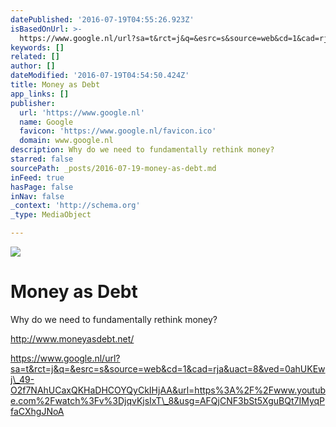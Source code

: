 ```yaml
---
datePublished: '2016-07-19T04:55:26.923Z'
isBasedOnUrl: >-
  https://www.google.nl/url?sa=t&rct=j&q=&esrc=s&source=web&cd=1&cad=rja&uact=8&ved=0ahUKEwj_49-O2f7NAhUCaxQKHaDHCOYQyCkIHjAA&url=https%3A%2F%2Fwww.youtube.com%2Fwatch%3Fv%3DjqvKjsIxT_8&usg=AFQjCNF3bSt5XguBQt7IMyqPfaCXhgJNoA
keywords: []
related: []
author: []
dateModified: '2016-07-19T04:54:50.424Z'
title: Money as Debt
app_links: []
publisher:
  url: 'https://www.google.nl'
  name: Google
  favicon: 'https://www.google.nl/favicon.ico'
  domain: www.google.nl
description: Why do we need to fundamentally rethink money?
starred: false
sourcePath: _posts/2016-07-19-money-as-debt.md
inFeed: true
hasPage: false
inNav: false
_context: 'http://schema.org'
_type: MediaObject

---
```

![](https://the-grid-user-content.s3-us-west-2.amazonaws.com/0053812e-a886-47d1-a354-72efac7f498d.png)

# Money as Debt

Why do we need to fundamentally rethink money?

http://www.moneyasdebt.net/

https://www.google.nl/url?sa=t&rct=j&q=&esrc=s&source=web&cd=1&cad=rja&uact=8&ved=0ahUKEwj\_49-O2f7NAhUCaxQKHaDHCOYQyCkIHjAA&url=https%3A%2F%2Fwww.youtube.com%2Fwatch%3Fv%3DjqvKjsIxT\_8&usg=AFQjCNF3bSt5XguBQt7IMyqPfaCXhgJNoA